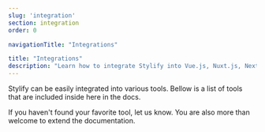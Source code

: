 ```yaml
---
slug: 'integration'
section: integration
order: 0

navigationTitle: "Integrations"

title: "Integrations"
description: "Learn how to integrate Stylify into Vue.js, Nuxt.js, Next.js or Symfony framework or Webpack."
---
```


Stylify can be easily integrated into various tools. Bellow is a list of tools that are included inside here in the docs.

If you haven't found your favorite tool, let us know. You are also more than welcome to extend the documentation.

<note><template>
All integration examples can be found in the [integration examples repository](https://github.com/stylify/integrations-examples).
</template></note>

<integration-blocks />
